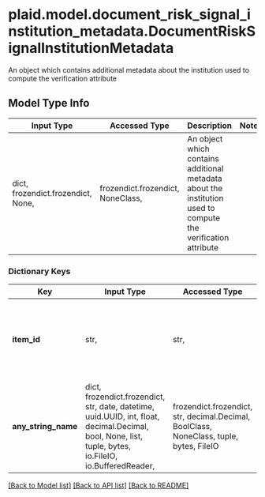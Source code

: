 # plaid.model.document_risk_signal_institution_metadata.DocumentRiskSignalInstitutionMetadata

An object which contains additional metadata about the institution used to compute the verification attribute

## Model Type Info
Input Type | Accessed Type | Description | Notes
------------ | ------------- | ------------- | -------------
dict, frozendict.frozendict, None,  | frozendict.frozendict, NoneClass,  | An object which contains additional metadata about the institution used to compute the verification attribute | 

### Dictionary Keys
Key | Input Type | Accessed Type | Description | Notes
------------ | ------------- | ------------- | ------------- | -------------
**item_id** | str,  | str,  | The &#x60;item_id&#x60; of the Item associated with this webhook, warning, or error | 
**any_string_name** | dict, frozendict.frozendict, str, date, datetime, uuid.UUID, int, float, decimal.Decimal, bool, None, list, tuple, bytes, io.FileIO, io.BufferedReader,  | frozendict.frozendict, str, decimal.Decimal, BoolClass, NoneClass, tuple, bytes, FileIO | any string name can be used but the value must be the correct type | [optional]

[[Back to Model list]](../../README.md#documentation-for-models) [[Back to API list]](../../README.md#documentation-for-api-endpoints) [[Back to README]](../../README.md)

